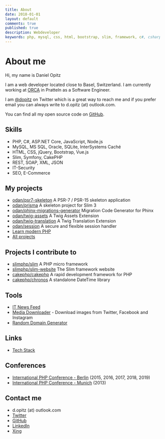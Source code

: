```yaml
---
title: About
date: 2018-01-01
layout: default
comments: true
published: true
description: Webdeveloper
keywords: php, mysql, css, html, bootstrap, slim, framework, c#, csharp, dotnet
---
```


# About me

Hi, my name is Daniel Opitz

I am a web developer located close to Basel, Switzerland. I am currently working at [ORCA](https://orca-services.ch/) in Pratteln as a Software Engineer.

I am [@dopitz](https://twitter.com/dopitz) on Twitter which is a great way to reach me and if you prefer email you can always write to d.opitz (at) outlook.com.

You can find all my open source code on [GitHub](https://github.com/odan).

## Skills

* PHP, C#, ASP.NET Core, JavaScript, Node.js
* MySQL, MS SQL, Oracle, SQLite, InterSystems Caché
* HTML, CSS, jQuery, Bootstrap, Vue.js
* Slim, Symfony, CakePHP
* REST, SOAP, XML, JSON
* IT-Security
* SEO, E-Commerce

## My projects

* [odan/psr7-skeleton](https://github.com/odan/psr7-skeleton) A PSR-7 / PSR-15 skeleton application
* [odan/prisma](https://github.com/odan/prisma) A skeleton project for Slim 3
* [odan/phinx-migrations-generator](https://github.com/odan/phinx-migrations-generator) Migration Code Generator for Phinx
* [odan/twig-assets](https://github.com/odan/twig-assets) A Twig Assets Extension
* [odan/twig-translation](https://github.com/odan/twig-translation) A Twig Translation Extension
* [odan/session](https://github.com/odan/session) A secure and flexible session handler
* [Learn modern PHP](https://odan.github.io/learn-php/)
* [All projects](https://github.com/odan?tab=repositories)

## Projects I contribute to

* [slimphp/slim](https://github.com/slimphp/Slim) A PHP micro framework
* [slimphp/slim-website](https://github.com/slimphp/Slim-Website) The Slim framework website
* [cakephp/cakephp](https://github.com/cakephp/cakephp) A rapid development framework for PHP
* [cakephp/chronos](https://github.com/cakephp/chronos) A standalone DateTime library

## Tools

* [IT News Feed](https://odan-online.com/tools/feeds/) 
* [Media Downloader](https://odan-online.com/tools/media-download.php) - Download images from Twitter, Facebook and Instagram
* [Random Domain Generator](https://odan-online.com/tools/domain-generator.php)

## Links

* [Tech Stack](https://stackshare.io/odan/my-stack)

## Conferences

* [International PHP Conference - Berlin](https://phpconference.com/) (2015, 2016, 2017, 2018, 2019)
* [International PHP Conference - Munich](https://phpconference.com/) (2013)

## Contact me

* d.opitz (at) outlook.com
* [Twitter](https://twitter.com/dopitz)
* [GitHub](https://github.com/odan)
* [LinkedIn](https://www.linkedin.com/in/daniel-opitz-493816111)
* [Xing](https://www.xing.com/profile/Daniel_Opitz9)
